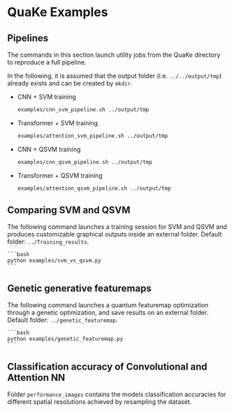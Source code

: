# QuaKe Examples

## Pipelines

The commands in this section launch utility jobs from the QuaKe directory to reproduce a full pipeline.

In the following, it is assumed that the output folder (i.e. `../../output/tmp`)
already exists and can be created by `mkdir`.


- CNN + SVM training

    ```bash
    examples/cnn_svm_pipeline.sh ../output/tmp
    ```

- Transformer + SVM training

    ```bash
    examples/attention_svm_pipeline.sh ../output/tmp
    ```
- CNN + QSVM training

    ```bash
    examples/cnn_qsvm_pipeline.sh ../output/tmp
    ```

- Transformer + QSVM training

    ```bash
    examples/attention_qsvm_pipeline.sh ../output/tmp
    ```
## Comparing SVM and QSVM

The following command launches a training session for SVM and QSVM and produces customizable graphical outputs inside an external folder.
Default folder: `../Training_results`.

    ```bash
    python examples/svm_vs_qsvm.py
    ```

## Genetic generative featuremaps

The following command launches a quantum featuremap optimization through a genetic optimization, and save results on an external folder.
Default folder: `../genetic_featuremap`.

    ```bash
    python examples/genetic_featuremap.py
    ```

## Classification accuracy of Convolutional and Attention NN

Folder `performance_images` contains the models classification accuracies for different spatial resolutions achieved by resampling the dataset.
